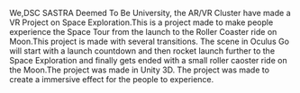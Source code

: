 We,DSC SASTRA Deemed To Be University, the AR/VR Cluster have made a VR Project on Space Exploration.This is a project made to make people experience the Space Tour from the launch to the Roller Coaster ride on Moon.This project is made with several transitions.
                       The scene in Oculus Go will start with a launch countdown and then rocket launch further to the Space Exploration and finally gets ended with a small roller caoster ride on the Moon.The project was made in Unity 3D.
                       The project was made to create a immersive effect for the people to experience. 
